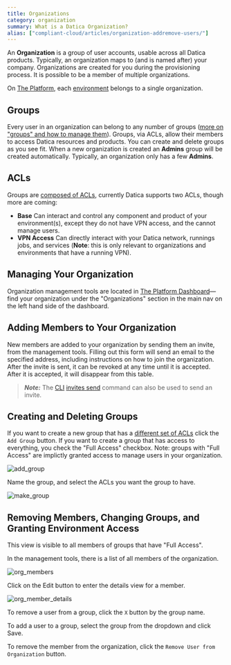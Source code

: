 ```yaml
---
title: Organizations
category: organization
summary: What is a Datica Organization?
alias: ["compliant-cloud/articles/organization-addremove-users/"]
---
```


An **Organization** is a group of user accounts, usable across all Datica products. Typically, an organization maps to (and is named after) your company. Organizations are created for you during the provisioning process. It is possible to be a member of multiple organizations.

On [The Platform](https://datica.com/platform), each [environment](/compliant-cloud/articles/concepts/environments) belongs to a single organization.

## Groups
Every user in an organization can belong to any number of groups ([more on "groups" and how to manage them](/compliant-cloud/articles/concepts/acl-groups)). Groups, via ACLs, allow their members to access Datica resources and products. You can create and delete groups as you see fit. When a new organization is created an **Admins** group will be created automatically. Typically, an organization only has a few **Admins**.

## ACLs
Groups are [composed of ACLs](/compliant-cloud/articles/concepts/acl-groups), currently Datica supports two ACLs, though more are coming:

* **Base** Can interact and control any component and product of your environment(s), except they do not have VPN access, and the cannot manage users.
* **VPN Access** Can directly interact with your Datica network, runnings jobs, and services (**Note**: this is only relevant to organizations and environments that have a running VPN).

## Managing Your Organization
Organization management tools are located in [The Platform Dashboard](https://product.datica.com/environments)—find your organization under the "Organizations" section in the main nav on the left hand side of the dashboard.

## Adding Members to Your Organization
New members are added to your organization by sending them an invite, from the management tools. Filling out this form will send an email to the specified address, including instructions on how to join the organization. After the invite is sent, it can be revoked at any time until it is accepted. After it is accepted, it will disappear from this table.

> ***Note:*** The [CLI](/compliant-cloud/articles/cli-stratum) [invites send](/compliant-cloud/cli-reference#invites-send) command can also be used to send an invite.

## Creating and Deleting Groups
If you want to create a new group that has a [different set of ACLs](/compliant-cloud/articles/concepts/acl-groups) click the `Add Group` button. If you want to create a group that has access to everything, you check the "Full Access" checkbox. Note: groups with "Full Access" are implictly granted access to manage users in your organization.

![add_group](/compliant-cloud/articles/images/add_group.png)

Name the group, and select the ACLs you want the group to have.

![make_group](/compliant-cloud/articles/images/make_group.png)

## Removing Members, Changing Groups, and Granting Environment Access
This view is visible to all members of groups that have "Full Access".

In the management tools, there is a list of all members of the organization.

![org_members](/compliant-cloud/articles/images/organization_members.png)

Click on the Edit button to enter the details view for a member.

![org_member_details](/compliant-cloud/articles/images/organization_member_details.png)

To remove a user from a group, click the `X` button by the group name.

To add a user to a group, select the group from the dropdown and click Save.

To remove the member from the organization, click the `Remove User from Organization` button.